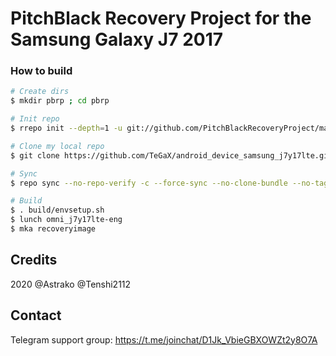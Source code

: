 # PitchBlack Recovery Project for the Samsung Galaxy J7 2017

### How to build ###

```bash
# Create dirs
$ mkdir pbrp ; cd pbrp

# Init repo
$ rrepo init --depth=1 -u git://github.com/PitchBlackRecoveryProject/manifest_pb.git -b android-10.0

# Clone my local repo
$ git clone https://github.com/TeGaX/android_device_samsung_j7y17lte.git -b pitchblack device/samsung/j7y17lte

# Sync
$ repo sync --no-repo-verify -c --force-sync --no-clone-bundle --no-tags --optimized-fetch --prune -j16

# Build
$ . build/envsetup.sh
$ lunch omni_j7y17lte-eng
$ mka recoveryimage
```

## Credits
2020 @Astrako @Tenshi2112

## Contact
Telegram support group: https://t.me/joinchat/D1Jk_VbieGBXOWZt2y8O7A
